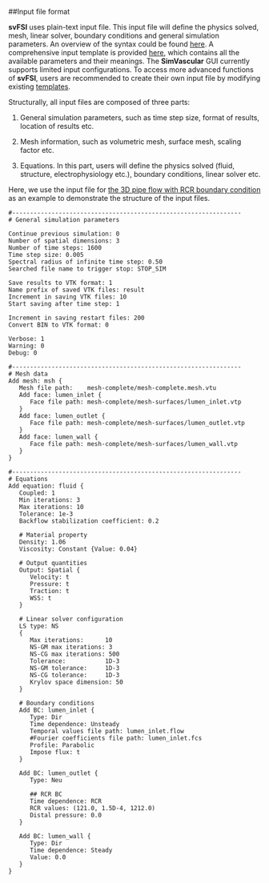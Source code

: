 ##Input file format

**svFSI** uses plain-text input file. This input file will define the physics solved, mesh, linear solver, boundary conditions and general simulation parameters. An overview of the syntax could be found <a href=https://sites.google.com/site/memt63/tools/MUPFES/mupfes-scripting>here</a>. A comprehensive input template is provided [here](https://github.com/SimVascular/svFSI-Tests/blob/master/svFSI_master.inp), which contains all the available parameters and their meanings. The **SimVascular** GUI currently supports limited input configurations. To access more advanced functions of **svFSI**, users are recommended to create their own input file by modifying existing <a href="https://github.com/SimVascular/svFSI-Tests">templates</a>.

Structurally, all input files are composed of three parts: 

1. General simulation parameters, such as time step size, format of results, location of results etc.

2. Mesh information, such as volumetric mesh, surface mesh, scaling factor etc.

3. Equations. In this part, users will define the physics solved (fluid, structure, electrophysiology etc.), boundary conditions, linear solver etc.

Here, we use the input file for [the 3D pipe flow with RCR boundary condition](https://github.com/SimVascular/svFSI-Tests/blob/master/04-fluid/01-pipe3D_RCR/svFSI.inp) as an example to demonstrate the structure of the input files.

```
#----------------------------------------------------------------
# General simulation parameters

Continue previous simulation: 0
Number of spatial dimensions: 3
Number of time steps: 1600
Time step size: 0.005
Spectral radius of infinite time step: 0.50
Searched file name to trigger stop: STOP_SIM

Save results to VTK format: 1
Name prefix of saved VTK files: result
Increment in saving VTK files: 10
Start saving after time step: 1

Increment in saving restart files: 200
Convert BIN to VTK format: 0

Verbose: 1
Warning: 0
Debug: 0

#----------------------------------------------------------------
# Mesh data
Add mesh: msh {
   Mesh file path:    mesh-complete/mesh-complete.mesh.vtu
   Add face: lumen_inlet {
      Face file path: mesh-complete/mesh-surfaces/lumen_inlet.vtp
   }
   Add face: lumen_outlet {
      Face file path: mesh-complete/mesh-surfaces/lumen_outlet.vtp
   }
   Add face: lumen_wall {
      Face file path: mesh-complete/mesh-surfaces/lumen_wall.vtp
   }
}

#----------------------------------------------------------------
# Equations
Add equation: fluid {
   Coupled: 1
   Min iterations: 3
   Max iterations: 10
   Tolerance: 1e-3
   Backflow stabilization coefficient: 0.2

   # Material property
   Density: 1.06
   Viscosity: Constant {Value: 0.04}

   # Output quantities
   Output: Spatial {
      Velocity: t
      Pressure: t
      Traction: t
      WSS: t
   }
   
   # Linear solver configuration
   LS type: NS
   {
      Max iterations:      10
      NS-GM max iterations: 3
      NS-CG max iterations: 500
      Tolerance:           1D-3
      NS-GM tolerance:     1D-3
      NS-CG tolerance:     1D-3
      Krylov space dimension: 50
   }

   # Boundary conditions
   Add BC: lumen_inlet {
      Type: Dir
      Time dependence: Unsteady
      Temporal values file path: lumen_inlet.flow
      #Fourier coefficients file path: lumen_inlet.fcs
      Profile: Parabolic
      Impose flux: t
   }

   Add BC: lumen_outlet {
      Type: Neu

      ## RCR BC
      Time dependence: RCR
      RCR values: (121.0, 1.5D-4, 1212.0)
      Distal pressure: 0.0
   }

   Add BC: lumen_wall {
      Type: Dir
      Time dependence: Steady
      Value: 0.0
   }
}
```
